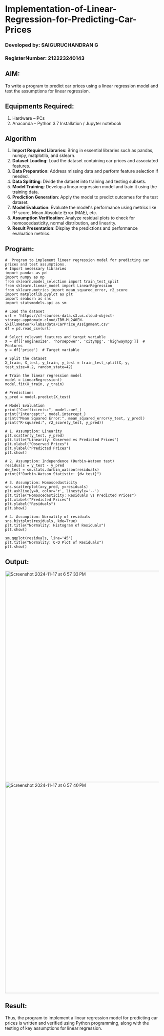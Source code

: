 # Implementation-of-Linear-Regression-for-Predicting-Car-Prices
###  Developed by: SAIGURUCHANDRAN G
### RegisterNumber: 212223240143
## AIM:
To write a program to predict car prices using a linear regression model and test the assumptions for linear regression.

## Equipments Required:
1. Hardware – PCs
2. Anaconda – Python 3.7 Installation / Jupyter notebook

## Algorithm
1. **Import Required Libraries**: Bring in essential libraries such as pandas, numpy, matplotlib, and sklearn.  
2. **Dataset Loading**: Load the dataset containing car prices and associated features.  
3. **Data Preparation**: Address missing data and perform feature selection if needed.  
4. **Data Splitting**: Divide the dataset into training and testing subsets.  
5. **Model Training**: Develop a linear regression model and train it using the training data.  
6. **Prediction Generation**: Apply the model to predict outcomes for the test dataset.  
7. **Model Evaluation**: Evaluate the model's performance using metrics like R² score, Mean Absolute Error (MAE), etc.  
8. **Assumption Verification**: Analyze residual plots to check for homoscedasticity, normal distribution, and linearity.  
9. **Result Presentation**: Display the predictions and performance evaluation metrics.  

## Program:
```
#  Program to implement linear regression model for predicting car prices and test assumptions.
# Import necessary libraries
import pandas as pd
import numpy as np
from sklearn.model_selection import train_test_split
from sklearn.linear_model import LinearRegression
from sklearn.metrics import mean_squared_error, r2_score
import matplotlib.pyplot as plt
import seaborn as sns
import statsmodels.api as sm

# Load the dataset
url = 'https://cf-courses-data.s3.us.cloud-object-storage.appdomain.cloud/IBM-ML240EN-SkillsNetwork/labs/data/CarPrice_Assignment.csv'
df = pd.read_csv(url)

# Select relevant features and target variable
X = df[['enginesize', 'horsepower', 'citympg', 'highwaympg']]  # Features
y = df['price']  # Target variable

# Split the dataset
X_train, X_test, y_train, y_test = train_test_split(X, y, test_size=0.2, random_state=42)

# Train the linear regression model
model = LinearRegression()
model.fit(X_train, y_train)

# Predictions
y_pred = model.predict(X_test)

# Model Evaluation
print("Coefficients:", model.coef_)
print("Intercept:", model.intercept_)
print("Mean Squared Error:", mean_squared_error(y_test, y_pred))
print("R-squared:", r2_score(y_test, y_pred))

# 1. Assumption: Linearity
plt.scatter(y_test, y_pred)
plt.title("Linearity: Observed vs Predicted Prices")
plt.xlabel("Observed Prices")
plt.ylabel("Predicted Prices")
plt.show()

# 2. Assumption: Independence (Durbin-Watson test)
residuals = y_test - y_pred
dw_test = sm.stats.durbin_watson(residuals)
print(f"Durbin-Watson Statistic: {dw_test}")

# 3. Assumption: Homoscedasticity
sns.scatterplot(x=y_pred, y=residuals)
plt.axhline(y=0, color='r', linestyle='--')
plt.title("Homoscedasticity: Residuals vs Predicted Prices")
plt.xlabel("Predicted Prices")
plt.ylabel("Residuals")
plt.show()

# 4. Assumption: Normality of residuals
sns.histplot(residuals, kde=True)
plt.title("Normality: Histogram of Residuals")
plt.show()

sm.qqplot(residuals, line='45')
plt.title("Normality: Q-Q Plot of Residuals")
plt.show()
```

## Output:
<img width="691" alt="Screenshot 2024-11-17 at 6 57 33 PM" src="https://github.com/user-attachments/assets/e8edf7da-c7d3-4d8c-b2c1-314573edabfd">
<img width="691" alt="Screenshot 2024-11-17 at 6 57 40 PM" src="https://github.com/user-attachments/assets/8ab707aa-08e0-46bc-9001-53dd2fcc03b0">




## Result:
Thus, the program to implement a linear regression model for predicting car prices is written and verified using Python programming, along with the testing of key assumptions for linear regression.
